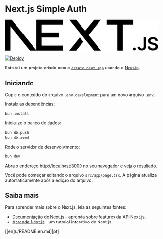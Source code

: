 # Next.js Simple Auth

<div style="text-align: center">
  <picture>
    <source media="(prefers-color-scheme: dark)" srcset="./assets/nextjs/dark/nextjs-logotype-dark-background.png">
    <img alt="Next.js Simple Auth" src="./assets/nextjs/light/nextjs-logotype-light-background.png">
  </picture>
</div>  

[![Deploy](https://github.com/sistematico/nextjs-simple-auth/actions/workflows/deploy.yml/badge.svg)](https://github.com/sistematico/nextjs-simple-auth/actions/workflows/deploy.yml)

Este foi um projeto criado com o [`create-next-app`](https://nextjs.org/docs/app/api-reference/cli/create-next-app) usando o [Next.js](https://nextjs.org).

## Iniciando

Copie o conteúdo do arquivo `.env.development` para um novo arquivo `.env`.

Instale as dependências:

```bash
bun install
```

Inicialize o banco de dados:

```bash
bun db:push
bun db:seed
```

Rode o servidor de desenvolvimento:

```bash
bun dev
```

Abra o endereço [http://localhost:3000](http://localhost:3000) no seu navegador e veja o resultado.

Você pode começar editando o arquivo `src/app/page.tsx`. A página atualiza automaticamente após a edição do arquivo.

## Saiba mais

Para aprender mais sobre o Next.js, leia as seguintes fontes:

- [Documentação do Next.js](https://nextjs.org/docs) - aprenda sobre features da API Next.js.
- [Aprenda Next.js](https://nextjs.org/learn) - um tutorial interativo do Next.js.

[[en](./README.en.md]|pt]
